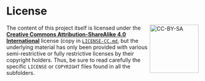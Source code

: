 # License

<img alt="CC-BY-SA" src="electronic/.logos/cc-by-sa.svg" style="width:128px;float:right;"/>

The content of this project itself is licensed under the **[Creative Commons
Attribution-ShareAlike 4.0 International][CC-BY-SA-4.0]** license (copy in
[``LICENSE-CC.md``], but the underlying material has only been provided
with various semi-restrictive or fully restrictive licenses by their
copyright holders. Thus, be sure to read carefully the specific ``LICENSE``
or ``COPYRIGHT`` files found in all the subfolders.

[//]: # (references)
[CC-BY-SA-4.0]: https://creativecommons.org/licenses/by-sa/4.0 "Creative Commons Attribution-ShareAlike 4.0 International"
[``LICENSE-CC.md``]: electronic/LICENSE-CC.md "Creative Commons Attribution-ShareAlike 4.0 International"
